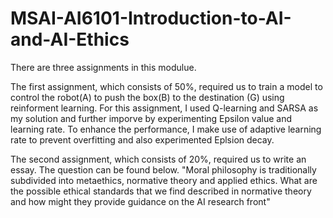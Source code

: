 # MSAI-AI6101-Introduction-to-AI-and-AI-Ethics

There are three assignments in this modulue. 

The first assignment, which consists of 50%, required us to train a model to control the robot(A) to push the box(B) to the destination (G) using reinforment learning. For this assignment, I used Q-learning and SARSA as my solution and further imporve by experimenting Epsilon value and learning rate. To enhance the performance, I make use of adaptive learning rate to prevent overfitting and also experimented Eplsion decay. 

The second assignment, which consists of 20%, required us to write an essay. The question can be found below. "Moral philosophy is traditionally subdivided into metaethics, normative theory and applied ethics. What are the possible ethical standards that we find described in normative theory and how might they provide 
guidance on the AI research front"

